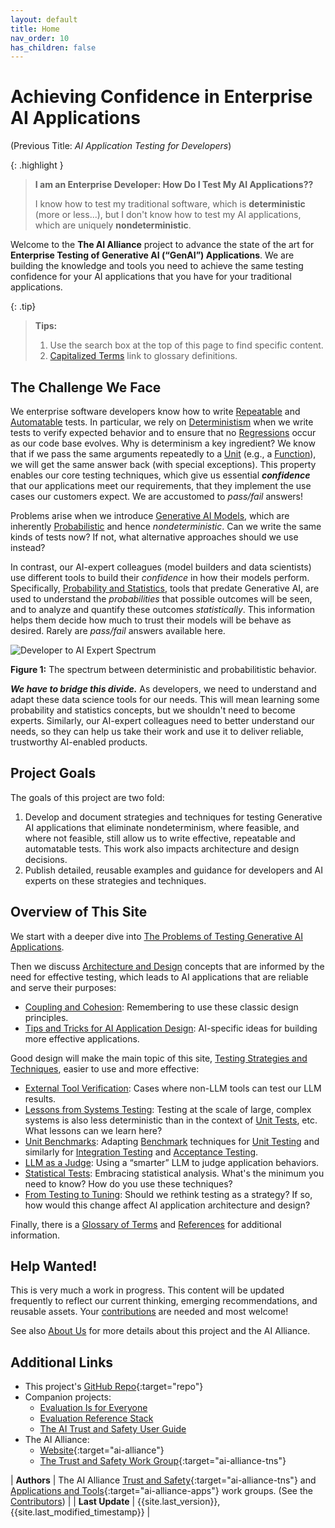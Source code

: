 ```yaml
---
layout: default
title: Home
nav_order: 10
has_children: false
---
```


# Achieving Confidence in Enterprise AI Applications

(Previous Title: _AI Application Testing for Developers_)

{: .highlight }
> **I am an Enterprise Developer: How Do I Test My AI Applications??**
>
> I know how to test my traditional software, which is **deterministic** (more or less...), but I don't know how to test my AI applications, which are uniquely **nondeterministic**.

Welcome to the **The AI Alliance** project to advance the state of the art for **Enterprise Testing of Generative AI (&ldquo;GenAI&rdquo;) Applications**. We are building the knowledge and tools you need to achieve the same testing confidence for your AI applications that you have for your traditional applications.

{: .tip}
> **Tips:**
>
> 1. Use the search box at the top of this page to find specific content.
> 2. [Capitalized Terms]({{site.glossaryurl}}/) link to glossary definitions.

## The Challenge We Face

We enterprise software developers know how to write [Repeatable]({{site.glossaryurl}}/#repeatable) and [Automatable]({{site.glossaryurl}}/#automatable) tests. In particular, we rely on [Deterministism]({{site.glossaryurl}}/#determinism) when we write tests to verify expected behavior and to ensure that no [Regressions]({{site.glossaryurl}}/#regression) occur as our code base evolves. Why is determinism a key ingredient? We know that if we pass the same arguments repeatedly to a [Unit]({{site.glossaryurl}}/#unit) (e.g., a [Function]({{site.glossaryurl}}/#function)), we will get the same answer back (with special exceptions). This property enables our core testing techniques, which give us essential _**confidence**_ that our applications meet our requirements, that they implement the use cases our customers expect. We are accustomed to _pass/fail_ answers!

Problems arise when we introduce [Generative AI Models]({{site.glossaryurl}}/#genenerative-ai-model), which are inherently [Probabilistic]({{site.glossaryurl}}/#probability-and-statistics) and hence _nondeterministic_. Can we write the same kinds of tests now? If not, what alternative approaches should we use instead?

In contrast, our AI-expert colleagues (model builders and data scientists) use different tools to build their _confidence_ in how their models perform. Specifically, [Probability and Statistics]({{site.glossaryurl}}/#probability-and-statistics), tools that predate Generative AI, are used to understand the _probabilities_ that possible outcomes will be seen, and to analyze and quantify these outcomes _statistically_. This information helps them decide how much to trust their models will be behave as desired. Rarely are _pass/fail_ answers available here.

![Developer to AI Expert Spectrum]({{site.baseurl}}/assets/images/developer-to-AI-expert-spectrum.png "Developer to AI Expert Spectrum")

**Figure 1:** The spectrum between deterministic and probabilitistic behavior.

_**We have to bridge this divide.**_ As developers, we need to understand and adapt these data science tools for our needs. This will mean learning some probability and statistics concepts, but we shouldn't need to become experts. Similarly, our AI-expert colleagues need to better understand our needs, so they can help us take their work and use it to deliver reliable, trustworthy AI-enabled products.

## Project Goals

The goals of this project are two fold:

1. Develop and document strategies and techniques for testing Generative AI applications that eliminate nondeterminism, where feasible, and where not feasible, still allow us to write effective, repeatable and automatable tests. This work also impacts architecture and design decisions.
2. Publish detailed, reusable examples and guidance for developers and AI experts on these strategies and techniques.

## Overview of This Site

We start with a deeper dive into [The Problems of Testing Generative AI Applications]({{site.baseurl}}/testing-problems).

Then we discuss [Architecture and Design]({{site.baseurl}}/architecture-design) concepts that are informed by the need for effective testing, which leads to AI applications that are reliable and serve their purposes:
* [Coupling and Cohesion]({{site.baseurl}}/architecture-design/coupling-cohesion): Remembering to use these classic design principles.
* [Tips and Tricks for AI Application Design]({{site.baseurl}}/testing-strategies/ai-specific-design): AI-specific ideas for building more effective applications.

Good design will make the main topic of this site, [Testing Strategies and Techniques]({{site.baseurl}}/testing-strategies/), easier to use and more effective:
* [External Tool Verification]({{site.baseurl}}/testing-strategies/external-verification): Cases where non-LLM tools can test our LLM results.
* [Lessons from Systems Testing]({{site.baseurl}}/testing-strategies/systems-testing): Testing at the scale of large, complex systems is also less deterministic than in the context of [Unit Tests]({{site.glossaryurl}}/#unit-test), etc. What lessons can we learn here?
* [Unit Benchmarks]({{site.baseurl}}/testing-strategies/unit-benchmarks): Adapting [Benchmark]({{site.glossaryurl}}/#benchmark) techniques for [Unit Testing]({{site.glossaryurl}}/#unit-test) and similarly for [Integration Testing]({{site.glossaryurl}}/#integration-testing) and [Acceptance Testing]({{site.glossaryurl}}/#acceptance-testing).
* [LLM as a Judge]({{site.baseurl}}/testing-strategies/llm-as-a-judge): Using a &ldquo;smarter&rdquo; LLM to judge application behaviors.
* [Statistical Tests]({{site.baseurl}}/testing-strategies/statistical-tests): Embracing statistical analysis. What's the minimum you need to know? How do you use these techniques?
* [From Testing to Tuning]({{site.baseurl}}/testing-strategies/from-testing-to-tuning): Should we rethink testing as a strategy? If so, how would this change affect AI application architecture and design?

Finally, there is a [Glossary of Terms]({{site.glossaryurl}}) and [References]({{site.baseurl}}/references) for additional information.


## Help Wanted!

This is very much a work in progress. This content will be updated frequently to reflect our current thinking, emerging recommendations, and reusable assets. Your [contributions]({{site.baseurl}}/contributing) are needed and most welcome!

See also [About Us]({{site.baseurl}}/about) for more details about this project and the AI Alliance.

## Additional Links

* This project's [GitHub Repo](https://github.com/The-AI-Alliance/ai-application-testing){:target="repo"}
* Companion projects: 
	* <a href="https://the-ai-alliance.github.io/trust-safety-evals/" target="eie">Evaluation Is for Everyone</a>
	* <a href="https://the-ai-alliance.github.io/eval-ref-stack/" target="ers">Evaluation Reference Stack</a>
	* <a href="https://the-ai-alliance.github.io/trust-safety-user-guide/" target="ers">The AI Trust and Safety User Guide</a>
* The AI Alliance: 
	* [Website](https://thealliance.ai){:target="ai-alliance"}
	* [The Trust and Safety Work Group](https://thealliance.ai/focus-areas/trust-and-safety){:target="ai-alliance-tns"} 

| **Authors**     | The AI Alliance [Trust and Safety](https://thealliance.ai/focus-areas/trust-and-safety){:target="ai-alliance-tns"} and [Applications and Tools](https://thealliance.ai/focus-areas/applications-and-tools){:target="ai-alliance-apps"} work groups. (See the [Contributors]({{site.baseurl}}/contributing/#contributors)) |
| **Last Update** | {{site.last_version}}, {{site.last_modified_timestamp}} |
